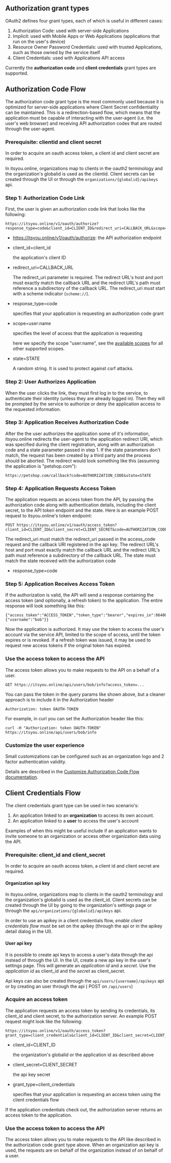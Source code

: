 ## Authorization grant types

OAuth2 defines four grant types, each of which is useful in different cases:

1. Authorization Code: used with server-side Applications
2. Implicit: used with Mobile Apps or Web Applications (applications that run on the user's device)
3. Resource Owner Password Credentials: used with trusted Applications, such as those owned by the service itself
4. Client Credentials: used with Applications API access

Currently the **authorization code** and **client credentials** grant types are supported.


## Authorization Code Flow
The authorization code grant type is the most commonly used because it is optimized for server-side applications where Client Secret confidentiality can be maintained. This is a redirection-based flow, which means that the application must be capable of interacting with the user-agent (i.e. the user's web browser) and receiving API authorization codes that are routed through the user-agent.

### Prerequisite: clientid and client secret

In order to acquire an oauth access token, a client id and client secret are required.

In itsyou.online, organizations map to clients in the oauth2 terminology and the organization's globalid is used as the clientid. Client secrets can be created through the UI or through the `organizations/{globalid}/apikeys` api.

### Step 1: Authorization Code Link

First, the user is given an authorization code link that looks like the following:

```
https://itsyou.online/v1/oauth/authorize?response_type=code&client_id=CLIENT_ID&redirect_uri=CALLBACK_URL&scope=user:name&state=STATE
```

* https://itsyou.online/v1/oauth/authorize: the API authorization endpoint
* client_id=client_id

    the application's client ID
* redirect_uri=CALLBACK_URL

    The redirect_uri parameter is required. The redirect URL's host and port must exactly match the callback URL and the redirect URL's path must reference a subdirectory of the callback URL.
    The redirect_uri *must* start with a scheme indicator (`scheme://`).


* response_type=code

    specifies that your application is requesting an authorization code grant
* scope=user:name

    specifies the level of access that the application is requesting

    here we specify the scope "user:name", see the [available scopes](availableScopes.md) for all other supported scopes.


* state=STATE

    A random string. It is used to protect against csrf attacks.

### Step 2: User Authorizes Application

When the user clicks the link, they must first log in to the service, to authenticate their identity (unless they are already logged in). Then they will be prompted by the service to authorize or deny the application access to the requested information.

### Step 3: Application Receives Authorization Code

After the the user authorizes the application some of it's information, itsyou.online redirects the user-agent to the application redirect URI, which was specified during the client registration, along with an authorization code and a state parameter passed in step 1. If the state parameters don't match, the request has been created by a third party and the process should be aborted.
The redirect would look something like this (assuming the application is "petshop.com"):

```
https://petshop.com/callback?code=AUTHORIZATION_CODE&state=STATE
```

### Step 4: Application Requests Access Token

The application requests an access token from the API, by passing the authorization code along with authentication details, including the client secret, to the API token endpoint and the state. Here is an example POST request to itsyou.online's token endpoint:

```
POST https://itsyou.online/v1/oauth/access_token?client_id=CLIENT_ID&client_secret=CLIENT_SECRET&code=AUTHORIZATION_CODE&redirect_uri=CALLBACK_URL&state=STATE
```

The redirect_uri must match the redirect_uri passed in the access_code request and the callback URI registered in the api key. The redirect URL's host and port must exactly match the callback URL and the redirect URL's path must reference a subdirectory of the callback URL. The state must match the state received with the authorization code

* response_type=code

### Step 5: Application Receives Access Token

If the authorization is valid, the API will send a response containing the access token (and optionally, a refresh token) to the application. The entire response will look something like this:

```
{"access_token":"ACCESS_TOKEN","token_type":"bearer","expires_in":86400,"refresh_token":"REFRESH_TOKEN","scope":"read","info":{"username":"bob"}}
```
Now the application is authorized.
It may use the token to access the user's account via the service API, limited to the scope of access, until the token expires or is revoked.
If a refresh token was issued, it may be used to request new access tokens if the original token has expired.


### Use the access token to access the API

The access token allows you to make requests to the API on a behalf of a user.

```
GET https://itsyou.online/api/users/bob/info?access_token=...
```
You can pass the token in the query params like shown above, but a cleaner approach is to include it in the Authorization header

```
Authorization: token OAUTH-TOKEN
```
For example, in curl you can set the Authorization header like this:

```
curl -H "Authorization: token OAUTH-TOKEN" https://itsyou.online/api/users/bob/info
```

### Customize the user experience

Small customizations can be configured such as an organization logo and 2 factor authentication validity.

Details are described in the [Customize Authorization Code Flow documentation](CustomizeAuthorizationCodeFlow.md).

## Client Credentials Flow


The client credentials grant type can be used in two scenario's:
1. An application linked to an **organization** to access its own account.
2. An application linked to a **user** to access the user's account

Examples of when this might be useful include if an application wants to invite someone to an organization or access other organization data using the API.

### Prerequisite: client_id and client_secret

In order to acquire an oauth access token, a client id and client secret are required.

#### Organization api key
In itsyou.online, organizations map to clients in the oauth2 terminology and the organization's globalid is used as the client_id. Client secrets can be created through the UI by going to the organization's settings page or through the `api/organizations/{globalid}/apikeys` api.

In order to use an apikey in a client credentials flow, *enable client credentials flow* must be set on the apikey (through the api or in the apikey detail dialog in the UI).

#### User api key
It is possible to create api keys to access a user's data through the api instead of through the UI.
In the UI, create a new api key in the user's settings page. This will generate an *application id* and a *secret*. Use the *application id* as client_id and the *secret* as client_secret.

Api keys can also be created through the `api/users/{username}/apikeys` api or by creating an user through the api ( POST on `/api/users`)


### Acquire an access token

The application requests an access token by sending its credentials, its client_id and client secret, to the authorization server. An example POST request might look like the following:

```
https://itsyou.online/v1/oauth/access_token?grant_type=client_credentials&client_id=CLIENT_ID&client_secret=CLIENT_SECRET
```

* client_id=CLIENT_ID

    the organization's globalid or the application id as described above

* client_secret=CLIENT_SECRET

    the api key secret

* grant_type=client_credentials

    specifies that your application is requesting an access token using the client credentials flow



If the application credentials check out, the authorization server returns an access token to the application.


### Use the access token to access the API

The access token allows you to make requests to the API like described in the authorization code grant type above. When an organization api key is used, the requests are on behalf of the organization instead of on behalf of a user.
